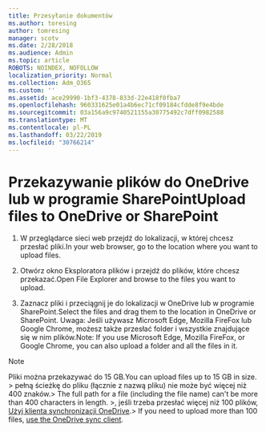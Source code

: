 ```yaml
---
title: Przesyłanie dokumentów
ms.author: toresing
author: tomresing
manager: scotv
ms.date: 2/28/2018
ms.audience: Admin
ms.topic: article
ROBOTS: NOINDEX, NOFOLLOW
localization_priority: Normal
ms.collection: Adm_O365
ms.custom: ''
ms.assetid: ace29990-1bf3-4378-833d-22e418f0fba7
ms.openlocfilehash: 960331625e01a4b6ec71cf09184cfdde8f9e4bde
ms.sourcegitcommit: 03a156a9c9740521155a30775492c7dff0982588
ms.translationtype: MT
ms.contentlocale: pl-PL
ms.lasthandoff: 03/22/2019
ms.locfileid: "30766214"
---
```

# <a name="upload-files-to-onedrive-or-sharepoint"></a><span data-ttu-id="14276-102">Przekazywanie plików do OneDrive lub w programie SharePoint</span><span class="sxs-lookup"><span data-stu-id="14276-102">Upload files to OneDrive or SharePoint</span></span>

1. <span data-ttu-id="14276-103">W przeglądarce sieci web przejdź do lokalizacji, w której chcesz przesłać pliki.</span><span class="sxs-lookup"><span data-stu-id="14276-103">In your web browser, go to the location where you want to upload files.</span></span>
    
2. <span data-ttu-id="14276-104">Otwórz okno Eksploratora plików i przejdź do plików, które chcesz przekazać.</span><span class="sxs-lookup"><span data-stu-id="14276-104">Open File Explorer and browse to the files you want to upload.</span></span>
    
3. <span data-ttu-id="14276-105">Zaznacz pliki i przeciągnij je do lokalizacji w OneDrive lub w programie SharePoint.</span><span class="sxs-lookup"><span data-stu-id="14276-105">Select the files and drag them to the location in OneDrive or SharePoint.</span></span> <span data-ttu-id="14276-106">Uwaga: Jeśli używasz Microsoft Edge, Mozilla FireFox lub Google Chrome, możesz także przesłać folder i wszystkie znajdujące się w nim plików.</span><span class="sxs-lookup"><span data-stu-id="14276-106">Note: If you use Microsoft Edge, Mozilla FireFox, or Google Chrome, you can also upload a folder and all the files in it.</span></span>
    
> [!NOTE]
>  <span data-ttu-id="14276-107">Pliki można przekazywać do 15 GB.</span><span class="sxs-lookup"><span data-stu-id="14276-107">You can upload files up to 15 GB in size.</span></span> <span data-ttu-id="14276-108">> pełną ścieżkę do pliku (łącznie z nazwą pliku) nie może być więcej niż 400 znaków.</span><span class="sxs-lookup"><span data-stu-id="14276-108">>  The full path for a file (including the file name) can't be more than 400 characters in length.</span></span> <span data-ttu-id="14276-109">>, jeśli trzeba przesłać więcej niż 100 plików, [Użyj klienta synchronizacji OneDrive](https://go.microsoft.com/fwlink/?linkid=866427).</span><span class="sxs-lookup"><span data-stu-id="14276-109">>  If you need to upload more than 100 files, [use the OneDrive sync client](https://go.microsoft.com/fwlink/?linkid=866427).</span></span> 
  

